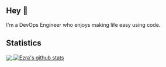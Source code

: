 ## Hey 👋

I'm a DevOps Engineer who enjoys making life easy using code.

## Statistics
<!-- Thanks to https://github.com/anuraghazra/github-readme-stats -->

<!-- Top Language Dashboard -->
<a href="https://github.com/ezrahill">
<img align="center" src="https://github-readme-stats.vercel.app/api/top-langs/?username=ezrahill&theme=dark&line_height=27" />
</a>

<!-- Stats Dashboard -->
<a href="https://github.com/ezrahill">
<img align="center" src="https://github-readme-stats.vercel.app/api?username=ezrahill&show_icons=true&theme=dark&line_height=27" alt="Ezra's github stats" />
</a>

<!--
**ezrahill/ezrahill** is a ✨ _special_ ✨ repository because its `README.md` (this file) appears on your GitHub profile.

Here are some ideas to get you started:

- 🔭 I’m currently working on ...
- 🌱 I’m currently learning ...
- 👯 I’m looking to collaborate on ...
- 🤔 I’m looking for help with ...
- 💬 Ask me about ...
- 📫 How to reach me: ...
- 😄 Pronouns: ...
- ⚡ Fun fact: ...





-->
